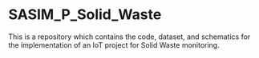 # SASIM_P_Solid_Waste
This is a repository which contains the code, dataset, and schematics for the implementation of an IoT project for Solid Waste monitoring.
